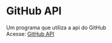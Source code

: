 # GitHub API
Um programa que utiliza a api do GitHub
<br>
Acesse: <a href="https://teago505.github.io/github_api/">GitHub API</a>
